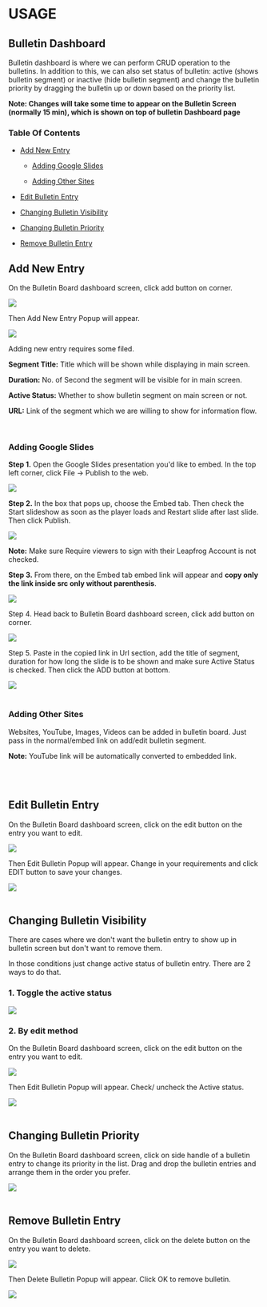 # USAGE

## Bulletin Dashboard

Bulletin dashboard is where we can perform CRUD operation to the bulletins. In addition to this, we can also set status of bulletin: active (shows bulletin segment) or inactive (hide bulletin segment) and change the bulletin priority by dragging the bulletin up or down based on the priority list.

**Note: Changes will take some time to appear on the Bulletin Screen (normally 15 min), which is shown on top of bulletin Dashboard page**

### Table Of Contents

- [Add New Entry](#add-new-entry)

  - [Adding Google Slides](#adding-google-slides)

  - [Adding Other Sites](#adding-other-sites)

- [Edit Bulletin Entry](#edit-bulletin-entry)

- [Changing Bulletin Visibility](#changing-bulletin-visibility)

- [Changing Bulletin Priority](#changing-bulletin-priority)

- [Remove Bulletin Entry](#remove-bulletin-entry)

## Add New Entry

On the Bulletin Board dashboard screen, click add button on corner.

<img  src="assets/add_entry_button.png"/>

Then Add New Entry Popup will appear.

<img  src="assets/add_new_entry.png"/>

Adding new entry requires some filed.

**Segment Title:** Title which will be shown while displaying in main screen.

**Duration:** No. of Second the segment will be visible for in main screen.

**Active Status:** Whether to show bulletin segment on main screen or not.

**URL:** Link of the segment which we are willing to show for information flow.

<br>

### Adding Google Slides

**Step 1.** Open the Google Slides presentation you'd like to embed. In the top left corner, click File → Publish to the web.

<img  src="assets/1_publish_to_web.png"/>

**Step 2.** In the box that pops up, choose the Embed tab. Then check the Start slideshow as soon as the player loads and Restart slide after last slide.
Then click Publish.

<img  src="assets/2_create_embed_link.png"/>

**Note:** Make sure Require viewers to sign with their Leapfrog Account is not checked.

**Step 3.** From there, on the Embed tab embed link will appear and **copy only the link inside src only without parenthesis**.

<img  src="assets/3_copying_embed_link.png"/>

Step 4. Head back to Bulletin Board dashboard screen, click add button on corner.

<img  src="assets/add_entry_button.png"/>

Step 5. Paste in the copied link in Url section, add the title of segment, duration for how long the slide is to be shown and make sure Active Status is checked. Then click the ADD button at bottom.

<img  src="assets/4_add_new_entry.png"/>

<br>
<br>

### Adding Other Sites

Websites, YouTube, Images, Videos can be added in bulletin board. Just pass in the normal/embed link on add/edit bulletin segment.

**Note:** YouTube link will be automatically converted to embedded link.

<br>
<br>

## Edit Bulletin Entry

On the Bulletin Board dashboard screen, click on the edit button on the entry you want to edit.

<img  src="assets/edit_entry_button.png"/>

Then Edit Bulletin Popup will appear. Change in your requirements and click EDIT button to save your changes.

<img  src="assets/edit_entry.png"/>

<br>
<br>

## Changing Bulletin Visibility

There are cases where we don't want the bulletin entry to show up in bulletin screen but don't want to remove them.

In those conditions just change active status of bulletin entry. There are 2 ways to do that.

### 1. Toggle the active status

<img  src="assets/change_bulletin_visibility_1.png"/>

### 2. By edit method

On the Bulletin Board dashboard screen, click on the edit button on the entry you want to edit.

<img  src="assets/edit_entry_button.png"/>

Then Edit Bulletin Popup will appear. Check/ uncheck the Active status.

<img  src="assets/change_bulletin_visibility_2.png"/>

<br>
<br>

## Changing Bulletin Priority

On the Bulletin Board dashboard screen, click on side handle of a bulletin entry to change its priority in the list. Drag and drop the bulletin entries and arrange them in the order you prefer.

<img  src="assets/change_priority.png"/>

<br>
<br>

## Remove Bulletin Entry

On the Bulletin Board dashboard screen, click on the delete button on the entry you want to delete.

<img  src="assets/remove_entry_button.png"/>

Then Delete Bulletin Popup will appear. Click OK to remove bulletin.

<img  src="assets/remove_entry.png"/>
